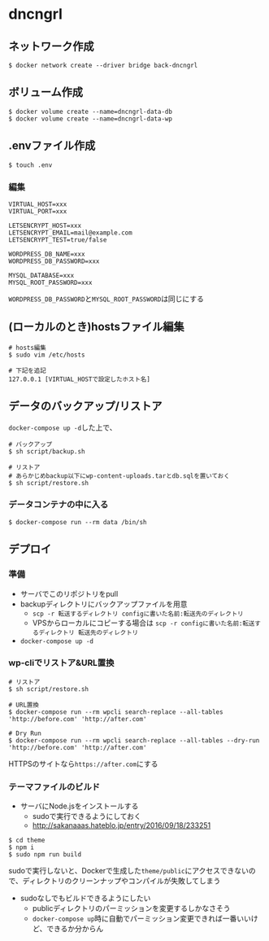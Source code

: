 # dncngrl


## ネットワーク作成
```
$ docker network create --driver bridge back-dncngrl
```


## ボリューム作成
```
$ docker volume create --name=dncngrl-data-db
$ docker volume create --name=dncngrl-data-wp
```


## .envファイル作成
```
$ touch .env
```

### 編集
```
VIRTUAL_HOST=xxx
VIRTUAL_PORT=xxx

LETSENCRYPT_HOST=xxx
LETSENCRYPT_EMAIL=mail@example.com
LETSENCRYPT_TEST=true/false

WORDPRESS_DB_NAME=xxx
WORDPRESS_DB_PASSWORD=xxx

MYSQL_DATABASE=xxx
MYSQL_ROOT_PASSWORD=xxx
```

`WORDPRESS_DB_PASSWORD`と`MYSQL_ROOT_PASSWORD`は同じにする


## (ローカルのとき)hostsファイル編集
```
# hosts編集
$ sudo vim /etc/hosts

# 下記を追記
127.0.0.1 [VIRTUAL_HOSTで設定したホスト名]
```


## データのバックアップ/リストア
`docker-compose up -d`した上で、

```
# バックアップ
$ sh script/backup.sh

# リストア
# あらかじめbackup以下にwp-content-uploads.tarとdb.sqlを置いておく
$ sh script/restore.sh
```


### データコンテナの中に入る
```
$ docker-compose run --rm data /bin/sh
```


## デプロイ
### 準備
* サーバでこのリポジトリをpull
* backupディレクトリにバックアップファイルを用意
  * `scp -r 転送するディレクトリ configに書いた名前:転送先のディレクトリ`
  * VPSからローカルにコピーする場合は `scp -r configに書いた名前:転送するディレクトリ 転送先のディレクトリ`
* `docker-compose up -d`

### wp-cliでリストア&URL置換
```
# リストア
$ sh script/restore.sh

# URL置換
$ docker-compose run --rm wpcli search-replace --all-tables 'http://before.com' 'http://after.com'

# Dry Run
$ docker-compose run --rm wpcli search-replace --all-tables --dry-run 'http://before.com' 'http://after.com'
```

HTTPSのサイトなら`https://after.com`にする

### テーマファイルのビルド
* サーバにNode.jsをインストールする
  * sudoで実行できるようにしておく
  * http://sakanaaas.hateblo.jp/entry/2016/09/18/233251

```
$ cd theme
$ npm i
$ sudo npm run build
```

sudoで実行しないと、Dockerで生成した`theme/public`にアクセスできないので、ディレクトリのクリーンナップやコンパイルが失敗してしまう

* sudoなしでもビルドできるようにしたい
  * publicディレクトリのパーミッションを変更するしかなさそう
  * `docker-compose up`時に自動でパーミッション変更できれば一番いいけど、できるか分からん
